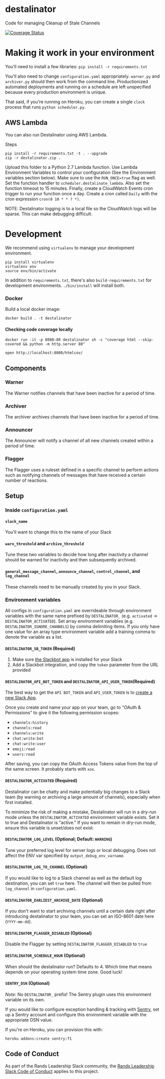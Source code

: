# destalinator
Code for managing Cleanup of Stale Channels

[![Coverage Status](https://coveralls.io/repos/github/randsleadershipslack/destalinator/badge.svg?branch=master)](https://coveralls.io/github/randsleadershipslack/destalinator?branch=master)

# Making it work in your environment
You'll need to install a few libraries: `pip install -r requirements.txt`

You'll also need to change `configuration.yaml` appropriately. `warner.py` and `archiver.py` should then work from the command line. Productionized automated deployments and running on a schedule are left unspecified because every production environment is unique.

That said, if you're running on Heroku, you can create a single `clock` process that runs `python scheduler.py`.

## AWS Lambda
You can also run Destalinator using AWS Lambda.

Steps
```
pip install -r requirements.txt -t . --upgrade
zip -r destalinator.zip .
```

Upload this folder to a Python 2.7 Lambda function. Use Lambda Environment Variables to control your configuration (See the Environment variables section below). Make sure to use the `RUN_ONCE=true` flag as well. Set the function handler to `scheduler.destalinate_lambda`. Also set the function timeout to 15 minutes. Finally, create a CloudWatch Events cron trigger to run your function once a day. Create a cron called `Daily` with the cron expression `cron(0 10 * * ? *)`.

NOTE: Destalinator logging is to a local file so the CloudWatch logs will be sparse. This can make debugging difficult.

# Development

We recommend using `virtualenv` to manage your development environment.

    pip install virtualenv
    virtualenv env
    source env/bin/activate

In addition to `requirements.txt`, there's also `build-requirements.txt` for development environments. `./bin/install` will install both.

### Docker

Build a local docker image:

    docker build . -t destalinator

#### Checking code coverage locally

    docker run -it -p 8080:80 destalinator sh -c "coverage html --skip-covered && python -m http.server 80"

    open http://localhost:8080/htmlcov/

## Components

### Warner

The Warner notifies channels that have been inactive for a period of time.

### Archiver

The archiver archives channels that have been inactive for a period of time.

### Announcer

The Announcer will notify a channel of all new channels created within a period of time.

### Flagger

The Flagger uses a ruleset defined in a specific channel to perform actions such as notifying channels of messages that have received a certain number of reactions.

## Setup

### Inside `configuration.yaml`

#### `slack_name`

You'll want to change this to the name of your Slack

#### `warn_threshold` and `archive_threshold`

Tune these two variables to decide how long after inactivity a channel should be warned for inactivity and then subsequently archived.

#### `general_message_channel`, `announce_channel`, `control_channel`, and `log_channel`

These channels need to be manually created by you in your Slack.

### Environment variables

All configs in `configuration.yaml` are overrideable through environment variables with the same name prefixed by `DESTALINATOR_` (e.g. `activated` -> `DESTALINATOR_ACTIVATED`). Set array environment variables (e.g. `DESTALINATOR_IGNORE_CHANNELS`) by comma delimiting items. If you only have one value for an array type environment variable add a training comma to denote the variable as a list.

#### `DESTALINATOR_SB_TOKEN` (Required)

1. Make sure [the Slackbot app](https://slack.com/apps/A0F81R8ET-slackbot) is installed for your Slack
2. Add a Slackbot integration, and copy the `token` parameter from the URL provided

#### `DESTALINATOR_API_BOT_TOKEN` and `DESTALINATOR_API_USER_TOKEN`(Required)

The best way to get the `API BOT_TOKEN` and `API_USER_TOKEN` is to [create a new Slack App](https://api.slack.com/apps/new).

Once you create and name your app on your team, go to "OAuth & Permissions" to give it the following permission scopes:

- `channels:history`
- `channels:read`
- `channels:write`
- `chat:write:bot`
- `chat:write:user`
- `emoji:read`
- `users:read`

After saving, you can copy the OAuth Access Tokens value from the top of the same screen. It probably starts with `xox`.

#### `DESTALINATOR_ACTIVATED` (Required)

Destalinator can be chatty and make potentially big changes to a Slack team (by warning or archiving a large amount of channels), especially when first installed.

To minimize the risk of making a mistake, Destalinator will run in a dry-run mode unless the `DESTALINATOR_ACTIVATED` environment variable exists. Set it to true and Destalinator is "active." If you want to remain in dry-run mode, ensure this variable is unset/does not exist.

#### `DESTALINATOR_LOG_LEVEL` (Optional; Default: `WARNING`)

Tune your preferred log level for server logs or local debugging. Does not affect the ENV var specified by `output_debug_env_varname`.


#### `DESTALINATOR_LOG_TO_CHANNEL` (Optional)

If you would like to log to a Slack channel as well as the default log destination, you can set `true` here. The channel
will then be pulled from `log_channel` in `configuration.yaml`.

#### `DESTALINATOR_EARLIEST_ARCHIVE_DATE` (Optional)

If you don't want to start archiving channels until a certain date right after introducing destalinator to your team,
you can set an ISO-8601 date here (`YYYY-mm-dd`).

#### `DESTALINATOR_FLAGGER_DISABLED` (Optional)

Disable the Flagger by setting `DESTALINATOR_FLAGGER_DISABLED` to `true`

#### `DESTALINATOR_SCHEDULE_HOUR` (Optional)

When should the destalinator run? Defaults to 4. Which time that means depends on your operating system time zone. Good luck!

#### `SENTRY_DSN` (Optional)

*Note:* No `DESTALINATOR_` prefix! The Sentry plugin uses this environment variable on its own.

If you would like to configure exception handling & tracking with [Sentry](https://sentry.io/), set up a Sentry account
and configure this environment variable with the appropriate DSN value.

If you're on Heroku, you can provision this with:

    heroku addons:create sentry:f1

## Code of Conduct

As part of the Rands Leadership Slack community, the [Rands Leadership Slack Code of Conduct](https://github.com/randsleadershipslack/documents-and-resources/blob/master/code-of-conduct.md) applies to this project.
